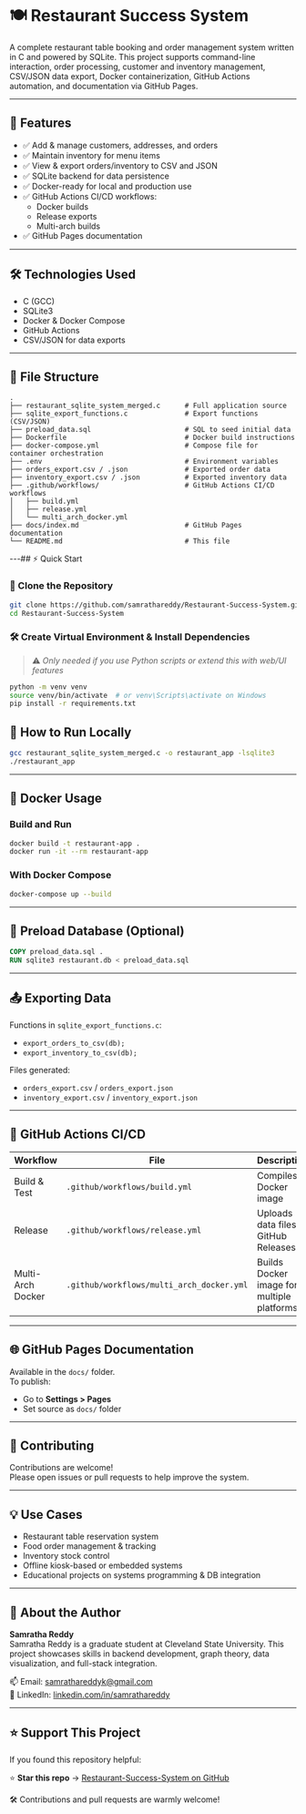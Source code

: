 
# 🍽️ Restaurant Success System

A complete restaurant table booking and order management system written in C and powered by SQLite. This project supports command-line interaction, order processing, customer and inventory management, CSV/JSON data export, Docker containerization, GitHub Actions automation, and documentation via GitHub Pages.

---

## 🚀 Features

- ✅ Add & manage customers, addresses, and orders
- ✅ Maintain inventory for menu items
- ✅ View & export orders/inventory to CSV and JSON
- ✅ SQLite backend for data persistence
- ✅ Docker-ready for local and production use
- ✅ GitHub Actions CI/CD workflows:
  - Docker builds
  - Release exports
  - Multi-arch builds
- ✅ GitHub Pages documentation

---

## 🛠️ Technologies Used

- C (GCC)
- SQLite3
- Docker & Docker Compose
- GitHub Actions
- CSV/JSON for data exports

---

## 📂 File Structure

```
.
├── restaurant_sqlite_system_merged.c      # Full application source
├── sqlite_export_functions.c              # Export functions (CSV/JSON)
├── preload_data.sql                       # SQL to seed initial data
├── Dockerfile                             # Docker build instructions
├── docker-compose.yml                     # Compose file for container orchestration
├── .env                                   # Environment variables
├── orders_export.csv / .json              # Exported order data
├── inventory_export.csv / .json           # Exported inventory data
├── .github/workflows/                     # GitHub Actions CI/CD workflows
│   ├── build.yml
│   ├── release.yml
│   └── multi_arch_docker.yml
├── docs/index.md                          # GitHub Pages documentation
└── README.md                              # This file
```

---## ⚡ Quick Start

### 🔗 Clone the Repository

```bash
git clone https://github.com/samrathareddy/Restaurant-Success-System.git
cd Restaurant-Success-System
```

### 🛠️ Create Virtual Environment & Install Dependencies

> ⚠️ *Only needed if you use Python scripts or extend this with web/UI features*

```bash
python -m venv venv
source venv/bin/activate  # or venv\Scripts\activate on Windows
pip install -r requirements.txt
```

## 🧪 How to Run Locally

```bash
gcc restaurant_sqlite_system_merged.c -o restaurant_app -lsqlite3
./restaurant_app
```

---

## 🐳 Docker Usage

### Build and Run
```bash
docker build -t restaurant-app .
docker run -it --rm restaurant-app
```

### With Docker Compose
```bash
docker-compose up --build
```

---

## 💾 Preload Database (Optional)
```dockerfile
COPY preload_data.sql .
RUN sqlite3 restaurant.db < preload_data.sql
```

---

## 📤 Exporting Data

Functions in `sqlite_export_functions.c`:
- `export_orders_to_csv(db);`
- `export_inventory_to_csv(db);`

Files generated:
- `orders_export.csv` / `orders_export.json`
- `inventory_export.csv` / `inventory_export.json`

---

## 🤖 GitHub Actions CI/CD

| Workflow             | File                | Description                         |
|----------------------|---------------------|-------------------------------------|
| Build & Test         | `.github/workflows/build.yml`           | Compiles Docker image               |
| Release              | `.github/workflows/release.yml`         | Uploads data files to GitHub Releases |
| Multi-Arch Docker    | `.github/workflows/multi_arch_docker.yml`| Builds Docker image for multiple platforms |

---

## 🌐 GitHub Pages Documentation

Available in the `docs/` folder.  
To publish:
- Go to **Settings > Pages**
- Set source as `docs/` folder

---

## 🙌 Contributing

Contributions are welcome!  
Please open issues or pull requests to help improve the system.

---


## 💡 Use Cases

- Restaurant table reservation system
- Food order management & tracking
- Inventory stock control
- Offline kiosk-based or embedded systems
- Educational projects on systems programming & DB integration

---

## 👤 About the Author

**Samratha Reddy**  
Samratha Reddy is a graduate student at Cleveland State University. This project showcases skills in backend development, graph theory, data visualization, and full-stack integration.

📫 Email: samrathareddyk@gmail.com  
🔗 LinkedIn: [linkedin.com/in/samrathareddy](https://www.linkedin.com/in/samrathareddy)

---

## ⭐ Support This Project

If you found this repository helpful:

⭐ **Star this repo** → [Restaurant-Success-System on GitHub](https://github.com/samrathareddy/Restaurant-Success-System.git)

🛠️ Contributions and pull requests are warmly welcome!

